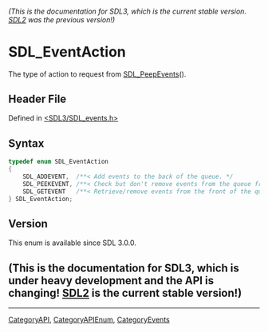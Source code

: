 ###### (This is the documentation for SDL3, which is the current stable version. [SDL2](https://wiki.libsdl.org/SDL2/) was the previous version!)
# SDL_EventAction

The type of action to request from [SDL_PeepEvents](SDL_PeepEvents)().

## Header File

Defined in [<SDL3/SDL_events.h>](https://github.com/libsdl-org/SDL/blob/main/include/SDL3/SDL_events.h)

## Syntax

```c
typedef enum SDL_EventAction
{
    SDL_ADDEVENT,  /**< Add events to the back of the queue. */
    SDL_PEEKEVENT, /**< Check but don't remove events from the queue front. */
    SDL_GETEVENT   /**< Retrieve/remove events from the front of the queue. */
} SDL_EventAction;
```

## Version

This enum is available since SDL 3.0.0.

## (This is the documentation for SDL3, which is under heavy development and the API is changing! [SDL2](https://wiki.libsdl.org/SDL2/) is the current stable version!)



----
[CategoryAPI](CategoryAPI), [CategoryAPIEnum](CategoryAPIEnum), [CategoryEvents](CategoryEvents)

